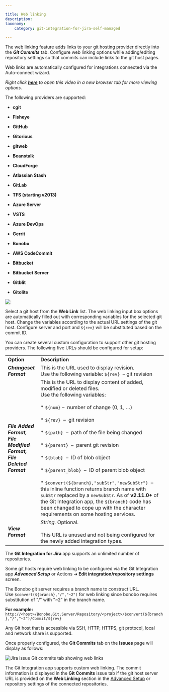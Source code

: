 ```yaml
---

title: Web linking
description:
taxonomy:
    category: git-integration-for-jira-self-managed

---
```

The web linking feature adds links to your git hosting provider directly into the _**Git Commits**_ tab. Configure web linking options while adding/editing repository settings so that commits can include links to the git host pages.

Web links are automatically configured for integrations connected via the Auto-connect wizard.

_Right click_ [_**here**_](https://bigbrassband.wistia.com/medias/qmumdo048n) _to open this video in a new browser tab for more viewing options._


The following providers are supported:

*   **cgit**

*   **Fisheye**

*   **GitHub**

*   **Gitorious**

*   **gitweb**

*   **Beanstalk**

*   **CloudForge**

*   **Atlassian Stash**

*   **GitLab**

*   **TFS (starting v2013)**

*   **Azure Server**

*   **VSTS**

*   **Azure DevOps**

*   **Gerrit**

*   **Bonobo**

*   **AWS CodeCommit**

*   **Bitbucket**

*   **Bitbucket Server**

*   **Gitblit**

*   **Gitolite**


![](https://bigbrassband.atlassian.net/wiki/download/thumbnails/1930398212/gitlab-guide-web-linking.png?version=1&modificationDate=1630642879210&cacheVersion=1&api=v2&width=680&height=318)

Select a git host from the **Web Link** list. The web linking input box options are automatically filled out with corresponding variables for the selected git host. Change the variables according to the actual URL settings of the git host. Configure server and port and `${rev}` will be substituted based on the commit ID.

You can create several custom configuration to support other git hosting providers. The following five URLs should be configured for setup:

|     |     |
| --- | --- |
| **Option** | **Description** |
| _**Changeset Format**_ | This is the URL used to display revision.  <br>Use the following variable: `${rev}`  – git revision |
| _**File Added Format,**_  <br>_**File Modified Format,**_  <br>_**File Deleted Format**_ | This is the URL to display content of added, modified or deleted files.  <br>Use the following variables:<br><br>*   `${num}` –  number of change (0, 1, …)<br>    <br>*   `${rev}`  –  git revision<br>    <br>*   `${path}`  –  path of the file being changed<br>    <br>*   `${parent}`  –  parent git revision<br>    <br>*   `${blob}`  –  ID of blob object<br>    <br>*   `${parent_blob}`  –  ID of parent blob object<br>    <br>*   `$convert(${branch},"subStr","newSubStr")`  –  this inline function returns branch name with `subStr` replaced by a `newSubStr`. As of **v2.11.0+** of the Git Integration app, the `${branch}` code has been changed to cope up with the character requirements on some hosting services. |
| _**View Format**_ | _String._ Optional. <br><br>This URL is unused and not being configured for the newly added integration types. |

The **Git Integration for Jira** app supports an unlimited number of repositories.

Some git hosts require web linking to be configured via the Git Integration app _**Advanced Setup**_ or Actions ➜ **Edit integration/repository settings** screen.

The Bonobo git server requires a branch name to construct URL.  Use `$convert(${branch},"/","~2")` for web linking since bonobo requires substitution of "/" with "~2" in the branch name.

**For example:**
`http://<host>/Bonobo.Git.Server/Repository/<project>/$convert(${branch},"/","~2")/Commit/${rev}`


Any Git host that is accessible via SSH, HTTP, HTTPS, git protocol, local and network share is supported.

Once properly configured, the **Git Commits** tab on the **Issues** page will display as follows:

![Jira issue Git commits tab showing web links](https://bigbrassband.atlassian.net/wiki/download/thumbnails/1930398212/git-commits-clickable-web-links.png?version=1&modificationDate=1630642879449&cacheVersion=1&api=v2&width=557&height=261)

The Git Integration app supports custom web linking. The commit information is displayed in the **Git Commits** issue tab if the git host server URL is provided on the **Web Linking** section in the [Advanced Setup](/wiki/spaces/GIJDC/pages/1930397180/Connecting+a+repository+via+Advanced+setup) or repository settings of the connected repositories.
